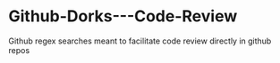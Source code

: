 # Github-Dorks---Code-Review
Github regex searches meant to facilitate code review directly in github repos
